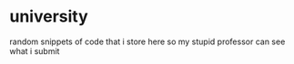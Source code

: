 # university
random snippets of code that i store here so my stupid professor can see what i submit
